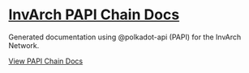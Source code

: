 # [InvArch PAPI Chain Docs](https://abstractedco.github.io/invarch-portal-papi-docs/)

Generated documentation using @polkadot-api (PAPI) for the InvArch Network.

[View PAPI Chain Docs](https://abstractedco.github.io/invarch-portal-papi-docs/)
